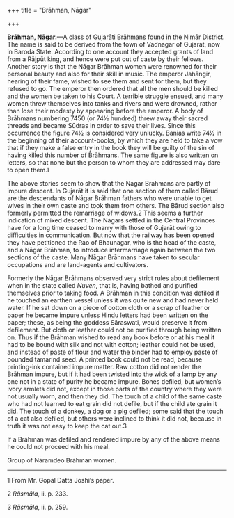+++
title = "Brāhman, Nāgar"

+++

**Brāhman, Nāgar.**—A class of Gujarāti Brāhmans found in the Nimār District. The name is said to be derived from the town of Vadnagar of Gujarāt, now in Baroda State. According to one account they accepted grants of land from a Rājpūt king, and hence were put out of caste by their fellows. Another story is that the Nāgar Brāhman women were renowned for their personal beauty and also for their skill in music. The emperor Jahāngir, hearing of their fame, wished to see them and sent for them, but they refused to go. The emperor then ordered that all the men should be killed and the women be taken to his Court. A terrible struggle ensued, and many women threw themselves into tanks and rivers and were drowned, rather than lose their modesty by appearing before the emperor. A body of Brāhmans numbering 7450 \(or 74½ hundred\) threw away their sacred threads and became Sūdras in order to save their lives. Since this occurrence the figure 74½ is considered very unlucky. Banias write 74½ in the beginning of their account-books, by which they are held to take a vow that if they make a false entry in the book they will be guilty of the sin of having killed this number of Brāhmans. The same figure is also written on letters, so that none but the person to whom they are addressed may dare to open them.1 

The above stories seem to show that the Nāgar Brāhmans are partly of impure descent. In Gujarāt it is said that one section of them called Bārud are the descendants of Nāgar Brāhman fathers who were unable to get wives in their own caste and took them from others. The Bārud section also formerly permitted the remarriage of widows.2 This seems a further indication of mixed descent. The Nāgars settled in the Central Provinces have for a long time ceased to marry with those of Gujarāt owing to difficulties in communication. But now that the railway has been opened they have petitioned the Rao of Bhaunagar, who is the head of the caste, and a Nāgar Brāhman, to introduce intermarriage again between the two sections of the caste. Many Nāgar Brāhmans have taken to secular occupations and are land-agents and cultivators. 

Formerly the Nāgar Brāhmans observed very strict rules about defilement when in the state called *Nuven*, that is, having bathed and purified themselves prior to taking food. A Brāhman in this condition was defiled if he touched an earthen vessel unless it was quite new and had never held water. If he sat down on a piece of cotton cloth or a scrap of leather or paper he became impure unless Hindu letters had been written on the paper; these, as being the goddess Sāraswati, would preserve it from defilement. But cloth or leather could not be purified through being written on. Thus if the Brāhman wished to read any book before or at his meal it had to be bound with silk and not with cotton; leather could not be used, and instead of paste of flour and water the binder had to employ paste of pounded tamarind seed. A printed book could not be read, because printing-ink contained impure matter. Raw cotton did not render the Brāhman impure, but if it had been twisted into the wick of a lamp by any one not in a state of purity he became impure. Bones defiled, but women’s ivory armlets did not, except in those parts of the country where they were not usually worn, and then they did. The touch of a child of the same caste who had not learned to eat grain did not defile, but if the child ate grain it did. The touch of a donkey, a dog or a pig defiled; some said that the touch of a cat also defiled, but others were inclined to think it did not, because in truth it was not easy to keep the cat out.3 

If a Brāhman was defiled and rendered impure by any of the above means he could not proceed with his meal. 


Group of Nāramdeo Brāhman women.





* * *

1 From Mr. Gopal Datta Joshi’s paper. 

2 *Rāsmāla*, ii. p. 233. 

3 *Rāsmāla*, ii. p. 259. 



